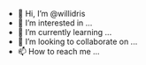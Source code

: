 - 👋 Hi, I’m @willidris
- 👀 I’m interested in ...
- 🌱 I’m currently learning ...
- 💞️ I’m looking to collaborate on ...
- 📫 How to reach me ...

<!---
willidris/willidris is a ✨ special ✨ repository because its `README.md` (this file) appears on your GitHub profile.
You can click the Preview link to take a look at your changes.
--->
